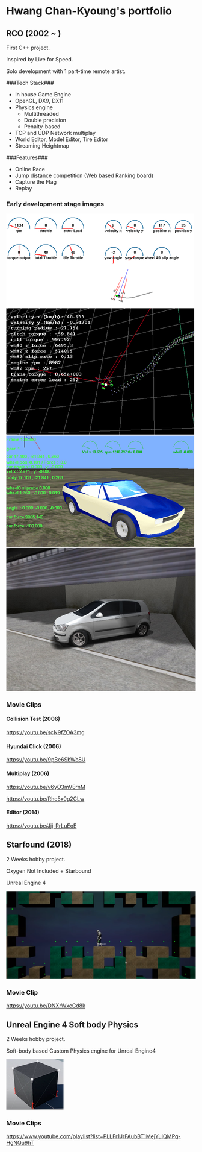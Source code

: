 # Hwang Chan-Kyoung's portfolio

## RCO (2002 ~ ) ##
First C++ project.

Inspired by Live for Speed.

Solo development with 1 part-time remote artist.

###Tech Stack###
* In house Game Engine
* OpenGL, DX9, DX11
* Physics engine
  * Multithreaded
  * Double precision
  * Penalty-based
* TCP and UDP Network multiplay
* World Editor, Model Editor, Tire Editor
* Streaming Heightmap

###Features###
* Online Race
* Jump distance competition (Web based Ranking board)
* Capture the Flag
* Replay

### Early development stage images ###
![GitHub Logo](/images/rco_001.gif)
![GitHub Logo](/images/rco_002.gif)
![GitHub Logo](/images/rco_003.gif)
![GitHub Logo](/images/rco_click.jpg)

### Movie Clips ###
#### Collision Test (2006) ####
https://youtu.be/scN9fZOA3mg
#### Hyundai Click (2006) ####
https://youtu.be/9pBe6SbWc8U
#### Multiplay (2006) ####
https://youtu.be/v6yO3mVErnM

https://youtu.be/Rhe5x0g2CLw
#### Editor (2014) ####
https://youtu.be/Jjj-RrLuEoE

## Starfound (2018) ##
2 Weeks hobby project.

Oxygen Not Included + Starbound

Unreal Engine 4

![GitHub Logo](/images/starfound.png)
### Movie Clip ###
https://youtu.be/DNXrWxcCd8k

## Unreal Engine 4 Soft body Physics ##
2 Weeks hobby project.

Soft-body based Custom Physics engine for Unreal Engine4

![GitHub Logo](/images/softbody.png)
### Movie Clips ###
https://www.youtube.com/playlist?list=PLLFr1JrFAubBT1MejYuIQMPq-HgNQu9hT

